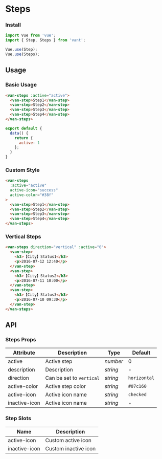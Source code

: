 # Steps

### Install

``` javascript
import Vue from 'vue';
import { Step, Steps } from 'vant';

Vue.use(Step);
Vue.use(Steps);
```

## Usage

### Basic Usage

```html
<van-steps :active="active">
  <van-step>Step1</van-step>
  <van-step>Step2</van-step>
  <van-step>Step3</van-step>
  <van-step>Step4</van-step>
</van-steps>
```

```javascript
export default {
  data() {
    return {
      active: 1
    };
  }
}
```

### Custom Style

```html
<van-steps
  :active="active"
  active-icon="success"
  active-color="#38f"
>
  <van-step>Step1</van-step>
  <van-step>Step2</van-step>
  <van-step>Step3</van-step>
  <van-step>Step4</van-step>
</van-steps>
```

### Vertical Steps

```html
<van-steps direction="vertical" :active="0">
  <van-step>
    <h3>【City】Status1</h3>
    <p>2016-07-12 12:40</p>
  </van-step>
  <van-step>
    <h3>【City】Status2</h3>
    <p>2016-07-11 10:00</p>
  </van-step>
  <van-step>
    <h3>【City】Status3</h3>
    <p>2016-07-10 09:30</p>
  </van-step>
</van-steps>
```

## API

### Steps Props

| Attribute | Description | Type | Default |
|------|------|------|------|
| active | Active step | *number* | 0 |
| description | Description | *string* | - |
| direction | Can be set to `vertical` | *string* | `horizontal` |
| active-color | Active step color | *string* | `#07c160` |
| active-icon | Active icon name | *string* | `checked` |
| inactive-icon | Active icon name | *string* | - |

### Step Slots

| Name | Description |
|------|------|
| active-icon | Custom active icon |
| inactive-icon | Custom inactive icon |
